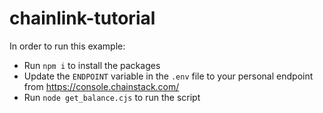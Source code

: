 # chainlink-tutorial
In order to run this example:
- Run `npm i` to install the packages
- Update the `ENDPOINT` variable in the `.env` file to your personal endpoint from https://console.chainstack.com/
- Run `node get_balance.cjs` to run the script